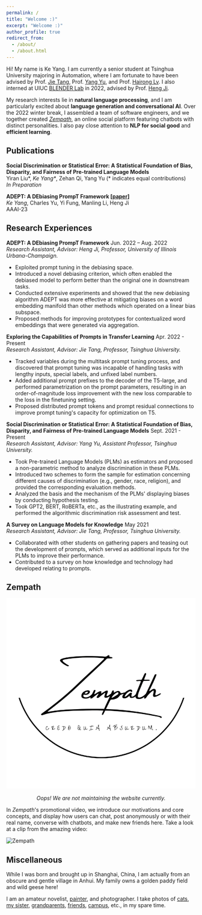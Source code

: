 ```yaml
---
permalink: /
title: "Welcome :)"
excerpt: "Welcome :)"
author_profile: true
redirect_from: 
  - /about/
  - /about.html
---
```


Hi! My name is Ke Yang. I am currently a senior student at Tsinghua University majoring in Automation, where I am fortunate to have been advised by Prof. [Jie Tang](http://keg.cs.tsinghua.edu.cn/jietang/), Prof. [Yang Yu](https://iiis.tsinghua.edu.cn/zh/yuy/), and Prof. [Hairong Lv](https://scholar.google.com/citations?user=WU1tm2EAAAAJ). I also interned at UIUC [BLENDER Lab](http://blender.cs.illinois.edu/) in 2022, advised by Prof. [Heng Ji](http://blender.cs.illinois.edu/hengji.html).

My research interests lie in **natural language processing**, and I am particularly excited about **language generation and conversational AI**. Over the 2022 winter break, I assembled a team of software engineers, and we together created [*Zempath*](#jump), an online social platform featuring chatbots with distinct personalities. I also pay close attention to **NLP for social good** and **efficient learning**.

Publications
------
**Social Discrimination or Statistical Error: A Statistical Foundation of Bias, Disparity, and Fairness of Pre-trained Language Models**  
Yiran Liu*, *Ke Yang\**, Zehan Qi, Yang Yu (\* indicates equal contributions)  
*In Preparation*

**ADEPT: A DEbiasing PrompT Framework [[paper](https://arxiv.org/abs/2211.05414)]**  
*Ke Yang*, Charles Yu, Yi Fung, Manling Li, Heng Ji  
AAAI-23

Research Experiences
------
**ADEPT: A DEbiasing PrompT Framework**	Jun. 2022 – Aug. 2022  
*Research Assistant, Advisor: Heng Ji, Professor, University of Illinois Urbana-Champaign.*
* Exploited prompt tuning in the debiasing space.
* Introduced a novel debiasing criterion, which often enabled the debiased model to perform better than the original one in downstream tasks.
* Conducted extensive experiments and showed that the new debiasing algorithm ADEPT was more effective at mitigating biases on a word embedding manifold than other methods which operated on a linear bias subspace.
* Proposed methods for improving prototypes for contextualized word embeddings that were generated via aggregation.

**Exploring the Capabilities of Prompts in Transfer Learning**	Apr. 2022 - Present  
*Research Assistant, Advisor: Jie Tang, Professor, Tsinghua University.*
* Tracked variables during the multitask prompt tuning process, and discovered that prompt tuning was incapable of handling tasks with lengthy inputs, special labels, and unfixed label numbers.
* Added additional prompt prefixes to the decoder of the T5-large, and performed parametrization on the prompt parameters, resulting in an order-of-magnitude loss improvement with the new loss comparable to the loss in the finetuning setting.
* Proposed distributed prompt tokens and prompt residual connections to improve prompt tuning's capacity for optimization on T5.

**Social Discrimination or Statistical Error: A Statistical Foundation of Bias, Disparity, and Fairness of Pre-trained Language Models**	Sept. 2021 - Present  
*Research Assistant, Advisor: Yang Yu, Assistant Professor, Tsinghua University.*
* Took Pre-trained Language Models (PLMs) as estimators and proposed a non-parametric method to analyze discrimination in these PLMs.
* Introduced two schemes to form the sample for estimation concerning different causes of discrimination (e.g., gender, race, religion), and provided the corresponding evaluation methods.
* Analyzed the basis and the mechanism of the PLMs' displaying biases by conducting hypothesis testing.
* Took GPT2, BERT, RoBERTa, etc., as the illustrating example, and performed the algorithmic discrimination risk assessment and test.

**A Survey on Language Models for Knowledge**	May 2021  
*Research Assistant, Advisor: Jie Tang, Professor, Tsinghua University.*
* Collaborated with other students on gathering papers and teasing out the development of prompts, which served as additional inputs for the PLMs to improve their performance.
* Contributed to a survey on how knowledge and technology had developed relating to prompts.

<span id='jump'>**Zempath**</span>
------
![Zempath](/images/Zempath.png)

<center><i>Oops! We are not maintaining the website currently.</i></center>

In *Zempath*'s promotional video, we introduce our motivations and core concepts, and display how users can chat, post anonymously or with their real name, converse with chatbots, and make new friends here. Take a look at a clip from the amazing video:

![Zempath](/images/Zempath_display.gif)

Miscellaneous
------
While I was born and brought up in Shanghai, China, I am actually from an obscure and gentle village in Anhui. My family owns a golden paddy field and wild geese here!

I am an amateur novelist, [painter](/images/hey_you.jpg), and photographer. I take photos of [cats](/images/cat.jpg), [my sister](/images/my_cool_sister.jpg), [grandparents](/images/my_grandparents.jpg), [friends](/images/on_my_21th_birthday.jpg), [campus](/images/campus.png), etc., in my spare time.
